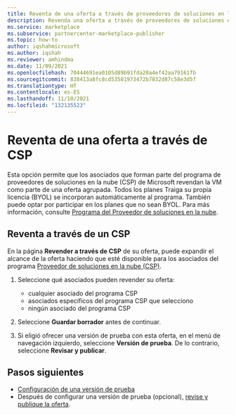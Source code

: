 ```yaml
---
title: Reventa de una oferta a través de proveedores de soluciones en la nube (CSP) en Azure Marketplace
description: Revenda una oferta a través de proveedores de soluciones en la nube (CSP) en Azure Marketplace.
ms.service: marketplace
ms.subservice: partnercenter-marketplace-publisher
ms.topic: how-to
author: iqshahmicrosoft
ms.author: iqshah
ms.reviewer: amhindma
ms.date: 11/09/2021
ms.openlocfilehash: 70444691ea0105d89b91fda20a4ef42aa79161fb
ms.sourcegitcommit: 838413a8fc8cd53581973472b7832d87c58e3d5f
ms.translationtype: HT
ms.contentlocale: es-ES
ms.lasthandoff: 11/10/2021
ms.locfileid: "132135523"
---
```

# <a name="resell-your-offer-through-csp"></a>Reventa de una oferta a través de CSP

Esta opción permite que los asociados que forman parte del programa de proveedores de soluciones en la nube (CSP) de Microsoft revendan la VM como parte de una oferta agrupada. Todos los planes Traiga su propia licencia (BYOL) se incorporan automáticamente al programa. También puede optar por participar en los planes que no sean BYOL. Para más información, consulte [Programa del Proveedor de soluciones en la nube](cloud-solution-providers.md).

## <a name="resell-through-csp"></a>Reventa a través de un CSP

En la página **Revender a través de CSP** de su oferta, puede expandir el alcance de la oferta haciendo que esté disponible para los asociados del programa [Proveedor de soluciones en la nube (CSP)](https://azure.microsoft.com/offers/ms-azr-0145p/).

1. Seleccione qué asociados pueden revender su oferta:

    - cualquier asociado del programa CSP
    - asociados específicos del programa CSP que selecciono
    - ningún asociado del programa CSP

1. Seleccione **Guardar borrador** antes de continuar.
1. Si eligió ofrecer una versión de prueba con esta oferta, en el menú de navegación izquierdo, seleccione **Versión de prueba**. De lo contrario, seleccione **Revisar y publicar**.

## <a name="next-steps"></a>Pasos siguientes

- [Configuración de una versión de prueba](azure-resource-manager-test-drive.md)
- Después de configurar una versión de prueba (opcional), [revise y publique la oferta](review-publish-offer.md).
